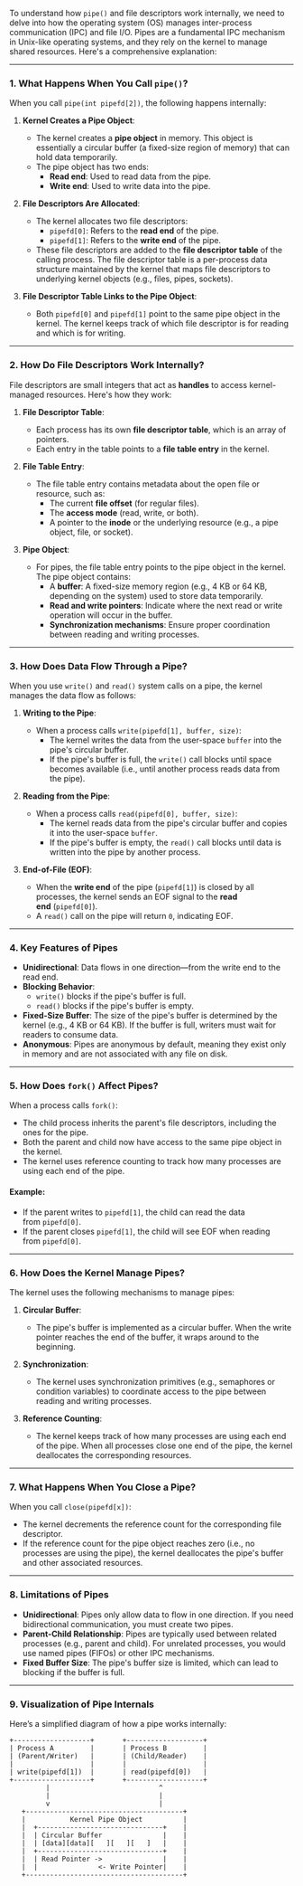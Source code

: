 
To understand how `pipe()` and file descriptors work internally, we need to delve into how the operating system (OS) manages inter-process communication (IPC) and file I/O. Pipes are a fundamental IPC mechanism in Unix-like operating systems, and they rely on the kernel to manage shared resources. Here's a comprehensive explanation:

---

### **1. What Happens When You Call `pipe()`?**

When you call `pipe(int pipefd[2])`, the following happens internally:

1. **Kernel Creates a Pipe Object**:
    
    - The kernel creates a **pipe object** in memory. This object is essentially a circular buffer (a fixed-size region of memory) that can hold data temporarily.
    - The pipe object has two ends:
        - **Read end**: Used to read data from the pipe.
        - **Write end**: Used to write data into the pipe.
2. **File Descriptors Are Allocated**:
    
    - The kernel allocates two file descriptors:
        - `pipefd[0]`: Refers to the **read end** of the pipe.
        - `pipefd[1]`: Refers to the **write end** of the pipe.
    - These file descriptors are added to the **file descriptor table** of the calling process. The file descriptor table is a per-process data structure maintained by the kernel that maps file descriptors to underlying kernel objects (e.g., files, pipes, sockets).
3. **File Descriptor Table Links to the Pipe Object**:
    
    - Both `pipefd[0]` and `pipefd[1]` point to the same pipe object in the kernel. The kernel keeps track of which file descriptor is for reading and which is for writing.

---

### **2. How Do File Descriptors Work Internally?**

File descriptors are small integers that act as **handles** to access kernel-managed resources. Here's how they work:

1. **File Descriptor Table**:
    
    - Each process has its own **file descriptor table**, which is an array of pointers.
    - Each entry in the table points to a **file table entry** in the kernel.
2. **File Table Entry**:
    
    - The file table entry contains metadata about the open file or resource, such as:
        - The current **file offset** (for regular files).
        - The **access mode** (read, write, or both).
        - A pointer to the **inode** or the underlying resource (e.g., a pipe object, file, or socket).
3. **Pipe Object**:
    
    - For pipes, the file table entry points to the pipe object in the kernel. The pipe object contains:
        - A **buffer**: A fixed-size memory region (e.g., 4 KB or 64 KB, depending on the system) used to store data temporarily.
        - **Read and write pointers**: Indicate where the next read or write operation will occur in the buffer.
        - **Synchronization mechanisms**: Ensure proper coordination between reading and writing processes.

---

### **3. How Does Data Flow Through a Pipe?**

When you use `write()` and `read()` system calls on a pipe, the kernel manages the data flow as follows:

1. **Writing to the Pipe**:
    
    - When a process calls `write(pipefd[1], buffer, size)`:
        - The kernel writes the data from the user-space `buffer` into the pipe's circular buffer.
        - If the pipe's buffer is full, the `write()` call blocks until space becomes available (i.e., until another process reads data from the pipe).
2. **Reading from the Pipe**:
    
    - When a process calls `read(pipefd[0], buffer, size)`:
        - The kernel reads data from the pipe's circular buffer and copies it into the user-space `buffer`.
        - If the pipe's buffer is empty, the `read()` call blocks until data is written into the pipe by another process.
3. **End-of-File (EOF)**:
    
    - When the **write end** of the pipe (`pipefd[1]`) is closed by all processes, the kernel sends an EOF signal to the **read end** (`pipefd[0]`).
    - A `read()` call on the pipe will return `0`, indicating EOF.

---

### **4. Key Features of Pipes**

- **Unidirectional**: Data flows in one direction—from the write end to the read end.
- **Blocking Behavior**:
    - `write()` blocks if the pipe's buffer is full.
    - `read()` blocks if the pipe's buffer is empty.
- **Fixed-Size Buffer**: The size of the pipe's buffer is determined by the kernel (e.g., 4 KB or 64 KB). If the buffer is full, writers must wait for readers to consume data.
- **Anonymous**: Pipes are anonymous by default, meaning they exist only in memory and are not associated with any file on disk.

---

### **5. How Does `fork()` Affect Pipes?**

When a process calls `fork()`:

- The child process inherits the parent's file descriptors, including the ones for the pipe.
- Both the parent and child now have access to the same pipe object in the kernel.
- The kernel uses reference counting to track how many processes are using each end of the pipe.

#### Example:

- If the parent writes to `pipefd[1]`, the child can read the data from `pipefd[0]`.
- If the parent closes `pipefd[1]`, the child will see EOF when reading from `pipefd[0]`.

---

### **6. How Does the Kernel Manage Pipes?**

The kernel uses the following mechanisms to manage pipes:

1. **Circular Buffer**:
    
    - The pipe's buffer is implemented as a circular buffer. When the write pointer reaches the end of the buffer, it wraps around to the beginning.
2. **Synchronization**:
    
    - The kernel uses synchronization primitives (e.g., semaphores or condition variables) to coordinate access to the pipe between reading and writing processes.
3. **Reference Counting**:
    
    - The kernel keeps track of how many processes are using each end of the pipe. When all processes close one end of the pipe, the kernel deallocates the corresponding resources.

---

### **7. What Happens When You Close a Pipe?**

When you call `close(pipefd[x])`:

- The kernel decrements the reference count for the corresponding file descriptor.
- If the reference count for the pipe object reaches zero (i.e., no processes are using the pipe), the kernel deallocates the pipe's buffer and other associated resources.

---

### **8. Limitations of Pipes**

- **Unidirectional**: Pipes only allow data to flow in one direction. If you need bidirectional communication, you must create two pipes.
- **Parent-Child Relationship**: Pipes are typically used between related processes (e.g., parent and child). For unrelated processes, you would use named pipes (FIFOs) or other IPC mechanisms.
- **Fixed Buffer Size**: The pipe's buffer size is limited, which can lead to blocking if the buffer is full.

---

### **9. Visualization of Pipe Internals**

Here’s a simplified diagram of how a pipe works internally:

```
+-------------------+       +-------------------+
| Process A         |       | Process B         |
| (Parent/Writer)   |       | (Child/Reader)    |
|                   |       |                   |
| write(pipefd[1])  |       | read(pipefd[0])   |
+-------------------+       +-------------------+
         |                           ^
         |                           |
         v                           |
   +---------------------------------------+
   |           Kernel Pipe Object          |
   |  +-------------------------------+    |
   |  | Circular Buffer               |    |
   |  | [data][data][   ][   ][   ]   |    |
   |  +-------------------------------+    |
   |  | Read Pointer ->               |    |
   |  |               <- Write Pointer|    |
   +---------------------------------------+
```